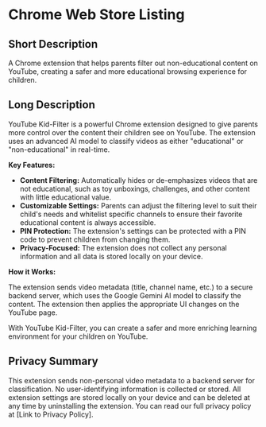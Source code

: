 # Chrome Web Store Listing

## Short Description

A Chrome extension that helps parents filter out non-educational content on YouTube, creating a safer and more educational browsing experience for children.

## Long Description

YouTube Kid-Filter is a powerful Chrome extension designed to give parents more control over the content their children see on YouTube. The extension uses an advanced AI model to classify videos as either "educational" or "non-educational" in real-time.

**Key Features:**

*   **Content Filtering:** Automatically hides or de-emphasizes videos that are not educational, such as toy unboxings, challenges, and other content with little educational value.
*   **Customizable Settings:** Parents can adjust the filtering level to suit their child's needs and whitelist specific channels to ensure their favorite educational content is always accessible.
*   **PIN Protection:** The extension's settings can be protected with a PIN code to prevent children from changing them.
*   **Privacy-Focused:** The extension does not collect any personal information and all data is stored locally on your device.

**How it Works:**

The extension sends video metadata (title, channel name, etc.) to a secure backend server, which uses the Google Gemini AI model to classify the content. The extension then applies the appropriate UI changes on the YouTube page.

With YouTube Kid-Filter, you can create a safer and more enriching learning environment for your children on YouTube.

## Privacy Summary

This extension sends non-personal video metadata to a backend server for classification. No user-identifying information is collected or stored. All extension settings are stored locally on your device and can be deleted at any time by uninstalling the extension. You can read our full privacy policy at [Link to Privacy Policy].
